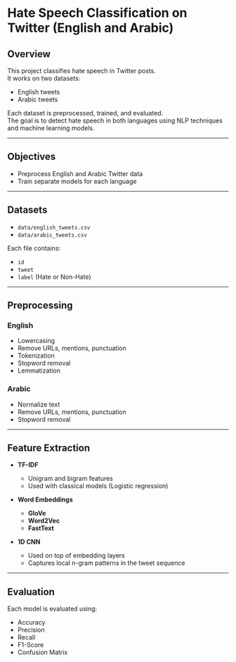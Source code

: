 # Hate Speech Classification on Twitter (English and Arabic)

## Overview

This project classifies hate speech in Twitter posts.  
It works on two datasets:

- English tweets  
- Arabic tweets

Each dataset is preprocessed, trained, and evaluated.  
The goal is to detect hate speech in both languages using NLP techniques and machine learning models.

---

## Objectives

- Preprocess English and Arabic Twitter data  
- Train separate models for each language  
  
---

## Datasets

- `data/english_tweets.csv`  
- `data/arabic_tweets.csv`

Each file contains:

- `id`  
- `tweet`  
- `label` (Hate or Non-Hate)

---

## Preprocessing

### English

- Lowercasing  
- Remove URLs, mentions, punctuation  
- Tokenization  
- Stopword removal  
- Lemmatization

### Arabic

- Normalize text   
- Remove URLs, mentions, punctuation    
- Stopword removal
  
---

## Feature Extraction
- **TF-IDF**  
  - Unigram and bigram features  
  - Used with classical models (Logistic regression)

- **Word Embeddings**  
  - **GloVe**  
  - **Word2Vec**  
  - **FastText**
    
- **1D CNN**  
  - Used on top of embedding layers  
  - Captures local n-gram patterns in the tweet sequence

---

## Evaluation

Each model is evaluated using:

- Accuracy  
- Precision  
- Recall  
- F1-Score  
- Confusion Matrix
